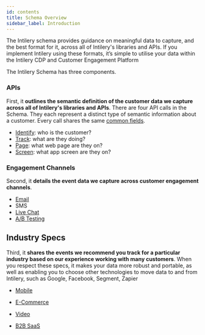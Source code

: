 ```yaml
---
id: contents
title: Schema Overview
sidebar_label: Introduction
---
```


The Intilery schema provides guidance on meaningful data to capture, and the best format for it, across all of Intilery's libraries and APIs. If you implement Intilery using these formats, it’s simple to utilise your data within the Intilery CDP and Customer Engagement Platform

The Intilery Schema has three components.

### APIs

First, it **outlines the semantic definition of the customer data we capture across all of Intilery's libraries and APIs**. There are four API calls in the Schema. They each represent a distinct type of semantic information about a customer. Every call shares the same [common fields](common).

- [Identify](/schema/identify): who is the customer?
- [Track](https://segment.com/docs/connections/spec/track/): what are they doing?
- [Page](https://segment.com/docs/connections/spec/page/): what web page are they on?
- [Screen](/schema/screen): what app screen are they on?

### Engagement Channels

Second, it **details the event data we capture across customer engagement channels**.

- [Email](/schema/email)
- SMS
- [Live Chat](https://segment.com/docs/connections/spec/live-chat/)
- [A/B Testing](https://segment.com/docs/connections/spec/ab-testing/)

## Industry Specs

Third, it **shares the events we recommend you track for a particular industry based on our experience working with many customers**. When you respect these specs, it makes your data more robust and portable, as well as enabling you to choose other technologies to move data to and from Intilery, such as Google, Facebook, Segment, Zapier

- [Mobile](/schema/mobile)

- [E-Commerce](/schema/retail)

- [Video](https://segment.com/docs/connections/spec/video/)

- [B2B SaaS](https://segment.com/docs/connections/spec/b2b-saas/)